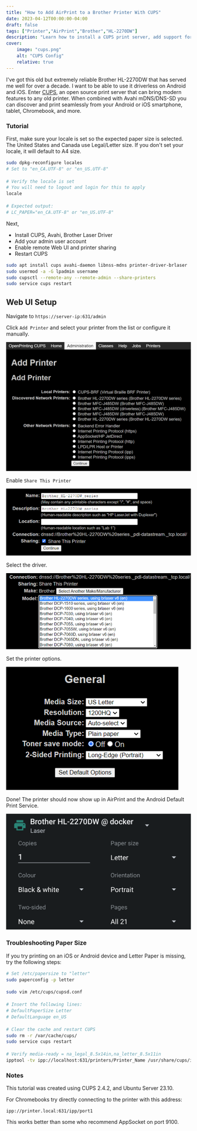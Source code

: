 ```yaml
---
title: "How to Add AirPrint to a Brother Printer With CUPS"
date: 2023-04-12T00:00:00-04:00
draft: false
tags: ["Printer","AirPrint","Brother","HL-2270DW"]
description: "Learn how to install a CUPS print server, add support for your older Brother Laser Printer, and setup Avahi mDNS/DNS-SD for driverless Apple AirPrint and IPP Everywhere."
cover:
    image: "cups.png"
    alt: "CUPS Config"
    relative: true
---
```


I've got this old but extremely reliable Brother HL-2270DW that has served me well for over a decade. I want to be able to use it driverless on Android and iOS. Enter [CUPS](https://openprinting.github.io/cups/), an open source print server that can bring modern features to any old printer. When combined with Avahi mDNS/DNS-SD you can discover and print seamlessly from your Android or iOS smartphone, tablet, Chromebook, and more.

### Tutorial

First, make sure your locale is set so the expected paper size is selected. The United States and Canada use Legal/Letter size. If you don't set your locale, it will default to A4 size.

``` bash
sudo dpkg-reconfigure locales
# Set to "en_CA.UTF-8" or "en_US.UTF-8"

# Verify the locale is set
# You will need to logout and login for this to apply
locale

# Expected output:
# LC_PAPER="en_CA.UTF-8" or "en_US.UTF-8"
```

Next,
- Install CUPS, Avahi, Brother Laser Driver
- Add your admin user account
- Enable remote Web UI and printer sharing
- Restart CUPS

``` bash
sudo apt install cups avahi-daemon libnss-mdns printer-driver-brlaser 
sudo usermod -a -G lpadmin username
sudo cupsctl --remote-any --remote-admin --share-printers
sudo service cups restart
```

## Web UI Setup

Navigate to `https://server-ip:631/admin`

Click `Add Printer` and select your printer from the list or configure it manually.

![Add Printer](conf1.png)

Enable `Share This Printer`

![Share this printer](conf2.png)

Select the driver.

![Driver Selection](conf3.png)

Set the printer options.

![Default options](conf-defaults.png)

Done! The printer should now show up in AirPrint and the Android Default Print Service.

![Android print menu showing the printer running on the CUPS server](android.png)

### Troubleshooting Paper Size

If you try printing on an iOS or Android device and Letter Paper is missing, try the following steps:

``` bash
# Set /etc/papersize to "letter"
sudo paperconfig -p letter

sudo vim /etc/cups/cupsd.conf

# Insert the following lines:
# DefaultPaperSize Letter
# DefaultLanguage en_US

# Clear the cache and restart CUPS
sudo rm -r /var/cache/cups/
sudo service cups restart

# Verify media-ready = na_legal_8.5x14in,na_letter_8.5x11in
ipptool -tv ipp://localhost:631/printers/Printer_Name /usr/share/cups/ipptool/get-printer-attributes.test | grep media-ready
```

### Notes

This tutorial was created using CUPS 2.4.2, and Ubuntu Server 23.10.

For Chromebooks try directly connecting to the printer with this address:

```
ipp://printer.local:631/ipp/port1
```

This works better than some who recommend AppSocket on port 9100.